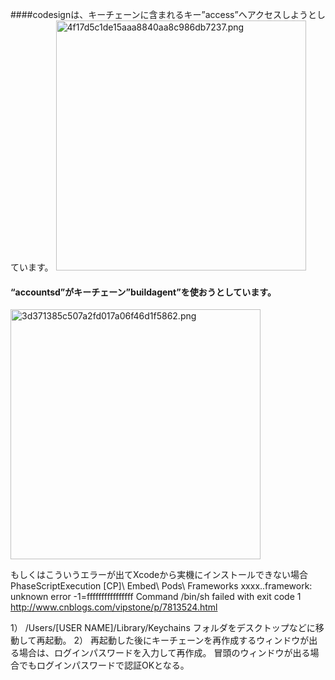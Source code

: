 <!--
title:   Xcode 実機インストールができない場合の対応
tags:    Xcode
id:      3ffa8a6c5dd848d2ba49
private: false
-->
####codesignは、キーチェーンに含まれるキー”access”へアクセスしようとしています。
<img width="400" alt="4f17d5c1de15aaa8840aa8c986db7237.png" src="https://qiita-image-store.s3.amazonaws.com/0/266239/b6685cf7-bc1d-b846-017b-cc21031aa4d7.png">
 
#### “accountsd”がキーチェーン”buildagent”を使おうとしています。
<img width="400" alt="3d371385c507a2fd017a06f46d1f5862.png" src="https://qiita-image-store.s3.amazonaws.com/0/266239/1e4c55c5-d078-b1c2-b2d0-2385f011cce9.png">

もしくはこういうエラーが出てXcodeから実機にインストールできない場合
PhaseScriptExecution [CP]\ Embed\ Pods\ Frameworks
xxxx..framework: unknown error -1=ffffffffffffffff
Command /bin/sh failed with exit code 1
http://www.cnblogs.com/vipstone/p/7813524.html 

1） /Users/[USER NAME]/Library/Keychains フォルダをデスクトップなどに移動して再起動。
2） 再起動した後にキーチェーンを再作成するウィンドウが出る場合は、ログインパスワードを入力して再作成。
冒頭のウィンドウが出る場合でもログインパスワードで認証OKとなる。 